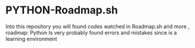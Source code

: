 # PYTHON-Roadmap.sh
Into this repository you will found codes watched in Roadmap.sh and more , roadmap: Python 
Is very probably found errors and mistakes since is a learning environment
